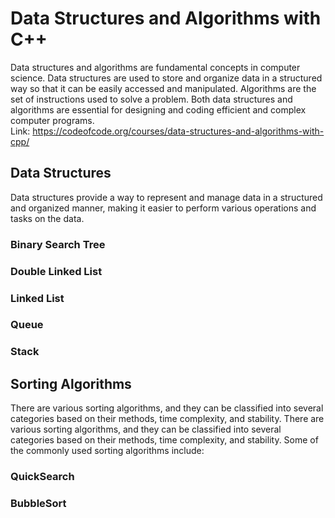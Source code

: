 # Data Structures and Algorithms with C++
Data structures and algorithms are fundamental concepts in computer science. Data structures are used to store and organize data in a structured way so that it can be easily accessed and manipulated. Algorithms are the set of instructions used to solve a problem. Both data structures and algorithms are essential for designing and coding efficient and complex computer programs.  
Link: https://codeofcode.org/courses/data-structures-and-algorithms-with-cpp/

## Data Structures
Data structures provide a way to represent and manage data in a structured and organized manner, making it easier to perform various operations and tasks on the data.
### Binary Search Tree
### Double Linked List
### Linked List
### Queue
### Stack

## Sorting Algorithms
There are various sorting algorithms, and they can be classified into several categories based on their methods, time complexity, and stability. There are various sorting algorithms, and they can be classified into several categories based on their methods, time complexity, and stability. Some of the commonly used sorting algorithms include:
### QuickSearch
### BubbleSort

